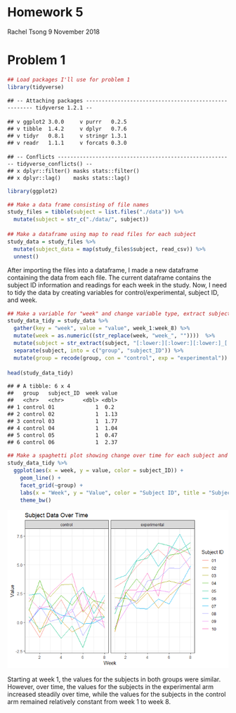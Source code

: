 Homework 5
================
Rachel Tsong
9 November 2018

Problem 1
=========

``` r
## Load packages I'll use for problem 1
library(tidyverse)
```

    ## -- Attaching packages ----------------------------------------------------- tidyverse 1.2.1 --

    ## v ggplot2 3.0.0     v purrr   0.2.5
    ## v tibble  1.4.2     v dplyr   0.7.6
    ## v tidyr   0.8.1     v stringr 1.3.1
    ## v readr   1.1.1     v forcats 0.3.0

    ## -- Conflicts -------------------------------------------------------- tidyverse_conflicts() --
    ## x dplyr::filter() masks stats::filter()
    ## x dplyr::lag()    masks stats::lag()

``` r
library(ggplot2)
```

``` r
## Make a data frame consisting of file names
study_files = tibble(subject = list.files("./data")) %>%
  mutate(subject = str_c("./data/", subject))

## Make a dataframe using map to read files for each subject 
study_data = study_files %>%
  mutate(subject_data = map(study_files$subject, read_csv)) %>% 
  unnest()
```

After importing the files into a dataframe, I made a new dataframe containing the data from each file. The current dataframe contains the subject ID information and readings for each week in the study. Now, I need to tidy the data by creating variables for control/experimental, subject ID, and week.

``` r
## Make a variable for "week" and change variable type, extract subject information from subject variable and create columns for "group" and "subject"
study_data_tidy = study_data %>% 
  gather(key = "week", value = "value", week_1:week_8) %>%
  mutate(week = as.numeric((str_replace(week, "week_", ""))))  %>%
  mutate(subject = str_extract(subject, "[:lower:][:lower:][:lower:]_[:digit:][:digit:]")) %>%
  separate(subject, into = c("group", "subject_ID")) %>%
  mutate(group = recode(group, con = "control", exp = "experimental"))

head(study_data_tidy)
```

    ## # A tibble: 6 x 4
    ##   group   subject_ID  week value
    ##   <chr>   <chr>      <dbl> <dbl>
    ## 1 control 01             1  0.2 
    ## 2 control 02             1  1.13
    ## 3 control 03             1  1.77
    ## 4 control 04             1  1.04
    ## 5 control 05             1  0.47
    ## 6 control 06             1  2.37

``` r
## Make a spaghetti plot showing change over time for each subject and facet by group
study_data_tidy %>%
  ggplot(aes(x = week, y = value, color = subject_ID)) +
    geom_line() +
    facet_grid(~group) +
    labs(x = "Week", y = "Value", color = "Subject ID", title = "Subject Data Over Time") +
    theme_bw()
```

![](p8105_hw5_rt2712_files/figure-markdown_github/unnamed-chunk-4-1.png)

Starting at week 1, the values for the subjects in both groups were similar. However, over time, the values for the subjects in the experimental arm increased steadily over time, while the values for the subjects in the control arm remained relatively constant from week 1 to week 8.
